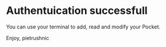 # Authentuication successfull

You can use your terminal to add, read and modify your Pocket.

Enjoy,
pietrushnic
